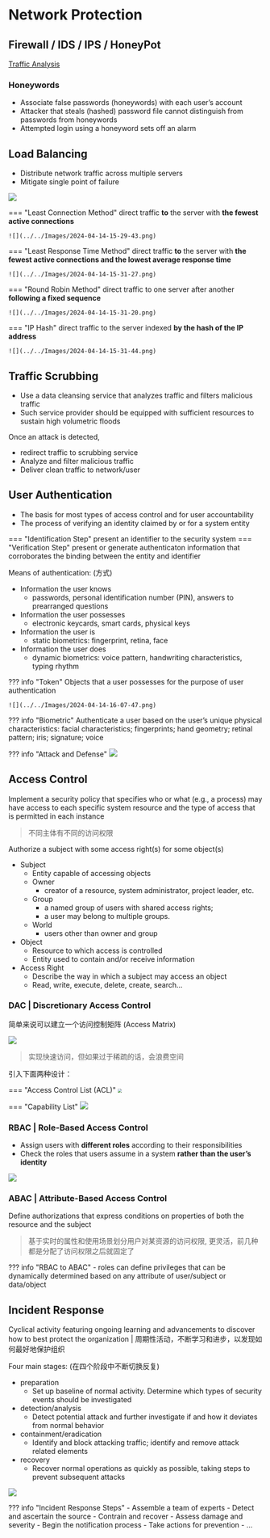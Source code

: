 # Network Protection

## Firewall / IDS / IPS / HoneyPot

[Traffic Analysis](./traffic.md)

### Honeywords

- Associate false passwords (honeywords) with each user’s account 
- Attacker that steals (hashed) password file cannot distinguish from passwords from honeywords
- Attempted login using a honeyword sets off an alarm

## Load Balancing

- Distribute network traffic across multiple servers
- Mitigate single point of failure

![](../../Images/2024-04-14-15-28-07.png)

=== "Least Connection Method"
    direct traffic **to** the server with **the fewest active connections**
    
    ![](../../Images/2024-04-14-15-29-43.png)
=== "Least Response Time Method"
    direct traffic **to** the server with **the fewest active connections and the lowest average response time**
    
    ![](../../Images/2024-04-14-15-31-27.png)
=== "Round Robin Method"
    direct traffic to one server after another **following a fixed sequence**

    ![](../../Images/2024-04-14-15-31-20.png)
=== "IP Hash"
    direct traffic to the server indexed **by the hash of the IP address**

    ![](../../Images/2024-04-14-15-31-44.png)

## Traffic Scrubbing

- Use a data cleansing service that analyzes traffic and filters malicious traffic
- Such service provider should be equipped with sufficient resources to sustain high volumetric floods

Once an attack is detected, 

- redirect traffic to scrubbing service
- Analyze and filter malicious traffic
- Deliver clean traffic to network/user

## User Authentication

- The basis for most types of access control and for user accountability
- The process of verifying an identity claimed by or for a system entity

=== "Identification Step"
    present an identifier to the security system
=== "Verification Step"
    present or generate authenticaton information that corroborates the binding between the entity and identifier

Means of authentication: (方式)

- Information the user knows
    - passwords, personal identification number (PIN), answers to prearranged questions
- Information the user possesses
    - electronic keycards, smart cards, physical keys
- Information the user is
    - static biometrics: fingerprint, retina, face
- Information the user does
    - dynamic biometrics: voice pattern, handwriting characteristics, typing rhythm

??? info "Token"
    Objects that a user possesses for the purpose of user authentication

    ![](../../Images/2024-04-14-16-07-47.png)

??? info "Biometric"
    Authenticate a user based on the user’s unique physical characteristics: facial characteristics; fingerprints; hand geometry; retinal pattern; iris; signature; voice

??? info "Attack and Defense"
    ![](../../Images/2024-04-14-16-11-17.png)

## Access Control

Implement a security policy that specifies who or what (e.g., a process) may have access to each specific system resource and the type of access that is permitted in each instance

> 不同主体有不同的访问权限

Authorize a subject with some access right(s) for some object(s)

- Subject
    - Entity capable of accessing objects
    - Owner
        - creator of a resource, system administrator, project leader, etc.
    - Group
        - a named group of users with shared access rights; 
        - a user may belong to multiple groups.
    - World
        - users other than owner and group
- Object
    - Resource to which access is controlled
    - Entity used to contain and/or receive information
- Access Right
    - Describe the way in which a subject may access an object
    - Read, write, execute, delete, create, search…

### DAC | Discretionary Access Control

简单来说可以建立一个访问控制矩阵 (Access Matrix)

![](../../Images/2024-04-14-16-41-47.png)

> 实现快速访问，但如果过于稀疏的话，会浪费空间

引入下面两种设计：

=== "Access Control List (ACL)"
    <img src="../../Images/2024-04-14-16-42-57.png" style="zoom:50%;"/>
    <!-- ![](../../Images/2024-04-14-16-42-57.png) -->

=== "Capability List"
    ![](../../Images/2024-04-14-16-43-07.png)

### RBAC | Role-Based Access Control

- Assign users with **different roles** according to their responsibilities
- Check the roles that users assume in a system **rather than the user’s identity**

![](../../Images/2024-04-14-16-45-05.png)

### ABAC | Attribute-Based Access Control

Define authorizations that express conditions on properties of both the resource and the subject

> 基于实时的属性和使用场景划分用户对某资源的访问权限, 更灵活，前几种都是分配了访问权限之后就固定了

??? info "RBAC to ABAC"
    - roles can define privileges that can be dynamically determined based on any attribute of user/subject or data/object

## Incident Response

Cyclical activity featuring ongoing learning and advancements to discover how to best protect the organization | 周期性活动，不断学习和进步，以发现如何最好地保护组织

Four main stages: (在四个阶段中不断切换反复)

- preparation
    - Set up baseline of normal activity. Determine which types of security events should be investigated
- detection/analysis
    - Detect potential attack and further investigate if and how it deviates from normal behavior
- containment/eradication
    - Identify and block attacking traffic; identify and remove attack related elements
- recovery
    - Recover normal operations as quickly as possible, taking steps to prevent subsequent attacks

![](../../Images/2024-04-14-16-50-44.png)

??? info "Incident Response Steps"
    - Assemble a team of experts
    - Detect and ascertain the source
    - Contrain and recover
    - Assess damage and severity
    - Begin the notification process
    - Take actions for prevention
    - ...
